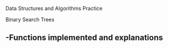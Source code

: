 Data Structures and Algorithms Practice

Binary Search Trees

-Functions implemented and explanations
  -
